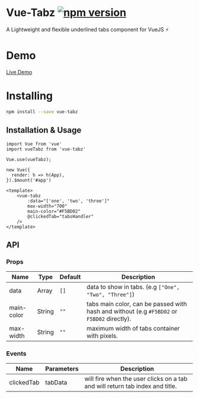 # Vue-Tabz [![npm version](https://img.shields.io/npm/v/vue-tabz.svg)](https://www.npmjs.com/package/vue-tabz)

A Lightweight and flexible underlined tabs component for VueJS ⚡
# Demo

[Live Demo](https://61a2c69062d57a9e4da90ca5--condescending-borg-5673b3.netlify.app/)

# Installing

```bash
npm install --save vue-tabz
```

## Installation & Usage

```
import Vue from 'vue'
import vueTabz from 'vue-tabz'

Vue.use(vueTabz);

new Vue({
  render: h => h(App),
}).$mount('#app')

<template>
    <vue-tabz
        :data="['one', 'two', 'three']"
        max-width="700"
        main-color="#F5BD02"
        @clickedTab="tabsHandler"
    />
</template>
```

## API

### Props

| Name | Type | Default| Description
|--|--|--|--|
| data | Array | `[]` | data to show in tabs. (e.g `["One", "Two", "Three"]`)
| main-color | String | `""` | tabs main color, can be passed with hash and without (e.g `#F5BD02` or `F5BD02` directly).
| max-width | String | `""` | maximum width of tabs container with pixels.

### Events

| Name | Parameters| Description
|--|--|--|
| clickedTab| tabData| will fire when the user clicks on a tab and will return tab index and title.